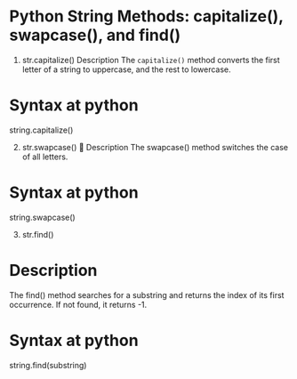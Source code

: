 # Python String Methods: capitalize(), swapcase(), and find()

1. str.capitalize()
Description
The `capitalize()` method converts the first letter of a string to uppercase, and the rest to lowercase.

# Syntax at python
string.capitalize()

2. str.swapcase()
📌 Description
The swapcase() method switches the case of all letters.

# Syntax at python
string.swapcase()

3. str.find()
# Description
The find() method searches for a substring and returns the index of its first occurrence.
If not found, it returns -1.

# Syntax at python
string.find(substring)
